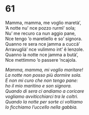 # 61
  
Mamma, mamma, me voglio maretà’,  
’A notte nu’ nce pozzo rurmì’ sola;  
Nu’ me recuro ca nun aggio pane,  
Nce tengo ’o maretiello e so’ signora.  
Quanno re sera nce jamma a cuccà’  
Arravuglià’ nce vulimmo int’ ê lenzole.  
Quanno la notte nce jamma a butà’,  
Nce mettimmo ’o passere ’ncajola.

*Mamma, mamma, mi voglio maritare!  
La notte non posso più dormire sola.  
E non mi curo che non tengo pane:  
ho il mio maritino e son signora.  
Quando di sera ci andiamo a coricare  
vogliamo avviticchiarci tra le coltri.  
Quando la notte per sorte ci voltiamo  
lo ficchiamo l’uccello nella gabbia.*


